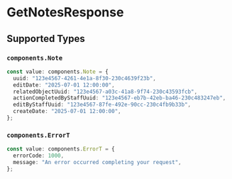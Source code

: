 # GetNotesResponse


## Supported Types

### `components.Note`

```typescript
const value: components.Note = {
  uuid: "123e4567-4261-4e1a-8f30-230c4639f23b",
  editDate: "2025-07-01 12:00:00",
  relatedObjectUuid: "123e4567-a03c-41a8-9f74-230c43593fcb",
  actionCompletedByStaffUuid: "123e4567-eb7b-42eb-ba46-230c483247eb",
  editByStaffUuid: "123e4567-87fe-492e-90cc-230c4fb9b33b",
  createDate: "2025-07-01 12:00:00",
};
```

### `components.ErrorT`

```typescript
const value: components.ErrorT = {
  errorCode: 1000,
  message: "An error occurred completing your request",
};
```


